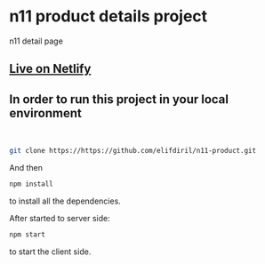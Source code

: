 # n11 product details project
n11 detail page

## [Live on Netlify](https://n11-product-details.netlify.app/)

## In order to run this project in your local environment

 <br/>

```bash
git clone https://https://github.com/elifdiril/n11-product.git
```

And then

```bash
npm install
```

to install all the dependencies.

After started to server side:

```bash
npm start
```

to start the client side.